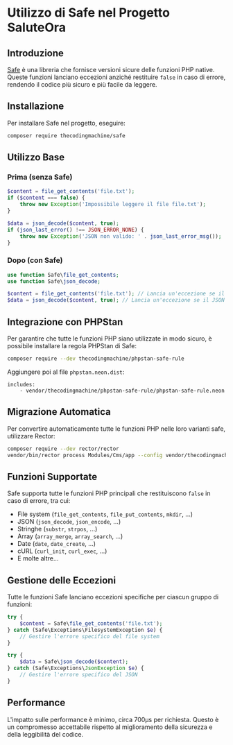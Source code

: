 # Utilizzo di Safe nel Progetto SaluteOra

## Introduzione

[Safe](https://github.com/thecodingmachine/safe) è una libreria che fornisce versioni sicure delle funzioni PHP native. Queste funzioni lanciano eccezioni anziché restituire `false` in caso di errore, rendendo il codice più sicuro e più facile da leggere.

## Installazione

Per installare Safe nel progetto, eseguire:

```bash
composer require thecodingmachine/safe
```

## Utilizzo Base

### Prima (senza Safe)

```php
$content = file_get_contents('file.txt');
if ($content === false) {
    throw new Exception('Impossibile leggere il file file.txt');
}

$data = json_decode($content, true);
if (json_last_error() !== JSON_ERROR_NONE) {
    throw new Exception('JSON non valido: ' . json_last_error_msg());
}
```

### Dopo (con Safe)

```php
use function Safe\file_get_contents;
use function Safe\json_decode;

$content = file_get_contents('file.txt'); // Lancia un'eccezione se il file non esiste
$data = json_decode($content, true); // Lancia un'eccezione se il JSON non è valido
```

## Integrazione con PHPStan

Per garantire che tutte le funzioni PHP siano utilizzate in modo sicuro, è possibile installare la regola PHPStan di Safe:

```bash
composer require --dev thecodingmachine/phpstan-safe-rule
```

Aggiungere poi al file `phpstan.neon.dist`:

```neon
includes:
    - vendor/thecodingmachine/phpstan-safe-rule/phpstan-safe-rule.neon
```

## Migrazione Automatica

Per convertire automaticamente tutte le funzioni PHP nelle loro varianti safe, utilizzare Rector:

```bash
composer require --dev rector/rector
vendor/bin/rector process Modules/Cms/app --config vendor/thecodingmachine/safe/rector-migrate.php
```

## Funzioni Supportate

Safe supporta tutte le funzioni PHP principali che restituiscono `false` in caso di errore, tra cui:

- File system (`file_get_contents`, `file_put_contents`, `mkdir`, ...)
- JSON (`json_decode`, `json_encode`, ...)
- Stringhe (`substr`, `strpos`, ...)
- Array (`array_merge`, `array_search`, ...)
- Date (`date`, `date_create`, ...)
- cURL (`curl_init`, `curl_exec`, ...)
- E molte altre...

## Gestione delle Eccezioni

Tutte le funzioni Safe lanciano eccezioni specifiche per ciascun gruppo di funzioni:

```php
try {
    $content = Safe\file_get_contents('file.txt');
} catch (Safe\Exceptions\FilesystemException $e) {
    // Gestire l'errore specifico del file system
}

try {
    $data = Safe\json_decode($content);
} catch (Safe\Exceptions\JsonException $e) {
    // Gestire l'errore specifico del JSON
}
```

## Performance

L'impatto sulle performance è minimo, circa 700μs per richiesta. Questo è un compromesso accettabile rispetto al miglioramento della sicurezza e della leggibilità del codice. 